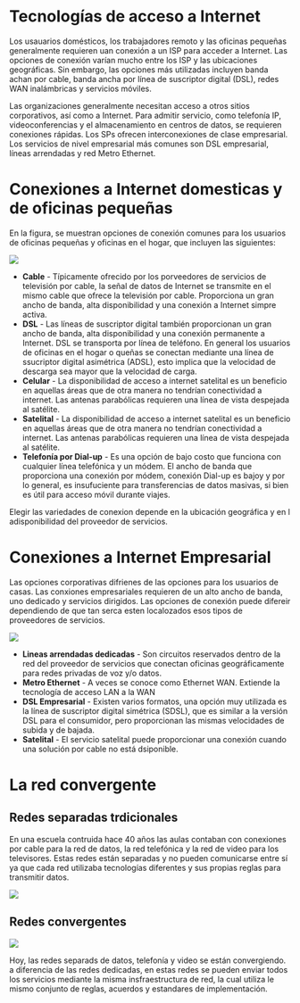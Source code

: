 # Tecnologías de acceso a Internet

Los usauarios domésticos, los trabajadores remoto y las oficinas pequeñas generalmente requieren uan conexión a un ISP para acceder a Internet. Las opciones de conexión varían mucho entre los ISP y las ubicaciones geográficas. Sin embargo, las opciones más utilizadas incluyen banda achan por cable, banda ancha por línea de suscriptor digital (DSL), redes WAN inalámbricas y servicios móviles.

Las organizaciones generalmente necesitan acceso a otros sitios corporativos, así como a Internet. Para admitir servicio, como telefonía IP, videoconferencias y el almacenamiento en centros de datos, se requieren conexiones rápidas. Los SPs ofrecen interconexiones de clase empresarial. Los servicios de nivel empresarial más comunes son DSL empresarial, líneas arrendadas y red Metro Ethernet.

# Conexiones a Internet domesticas y de oficinas pequeñas

En la figura, se muestran opciones de conexión comunes para los usuarios de oficinas pequeñas y oficinas en el hogar, que incluyen las siguientes:

![](https://ccnadesdecero.es/wp-content/uploads/2020/03/Conexi%C3%B3n-Internet-para-peque%C3%B1as-oficinas.png)

-   **Cable** - Típicamente ofrecido por los porveedores de servicios de televisión por cable, la señal de datos de Internet se transmite en el mismo cable que ofrece la televisión por cable. Proporciona un gran ancho de banda, alta disponibilidad y una conexión a Internet simpre activa.
-   **DSL** - Las líneas de suscriptor digital también proporcionan un gran ancho de banda, alta disponibilidad y una conexión permanente a Internet. DSL se transporta por línea de teléfono. En general los usuarios de oficinas en el hogar o queñas se conectan mediante una línea de ssucriptor digital asimétrica (ADSL), esto implica que la velocidad de descarga sea mayor que la velocidad de carga.
-   **Celular** - La disponibilidad de acceso a internet satelital es un beneficio en aquellas áreas que de otra manera no tendrían conectividad a internet. Las antenas parabólicas requieren una línea de vista despejada al satélite.
-   **Satelital** - La disponibilidad de acceso a internet satelital es un beneficio en aquellas áreas que de otra manera no tendrían conectividad a internet. Las antenas parabólicas requieren una línea de vista despejada al satélite.
-   **Telefonía por Dial-up** - Es una opción de bajo costo que funciona con cualquier línea telefónica y un módem. El ancho de banda que proporciona una conexión por módem, conexión Dial-up es bajoy y por lo general, es insufuciente para transferencias de datos masivas, si bien es útil para acceso móvil durante viajes.

Elegir las variedades de conexion depende en la ubicación geográfica y en l adisponibilidad del proveedor de servicios.

# Conexiones a Internet Empresarial

Las opciones corporativas difrienes de las opciones para los usuarios de casas. Las conxiones empresariales requieren de un alto ancho de banda, uno dedicado y servicios dirigidos. Las opciones de conexión puede difereir dependiendo de que tan serca esten localozados esos tipos de proveedores de servicios.

![](https://ccnadesdecero.es/wp-content/uploads/2020/03/Conexi%C3%B3n-Internet-para-empresas.png)

-   **Lineas arrendadas dedicadas** - Son circuitos reservados dentro de la red del proveedor de servicios que conectan oficinas geográficamente para redes privadas de voz y/o datos.
-   **Metro Ethernet** - A veces se conoce como Ethernet WAN. Extiende la tecnología de acceso LAN a la WAN
-   **DSL Empresarial** - Existen varios formatos, una opción muy utilizada es la línea de suscriptor digital simétrica (SDSL), que es similar a la versión DSL para el consumidor, pero proporcionan las mismas velocidades de subida y de bajada.
-   **Satelital** - El servicio satelital puede proporcionar una conexión cuando una solución por cable no está dsiponible.

# La red convergente

## Redes separadas trdicionales

En una escuela contruida hace 40 años las aulas contaban con conexiones por cable para la red de datos, la red telefónica y la red de video para los televisores. Estas redes están separadas y no pueden comunicarse entre sí ya que cada red utilizaba tecnologías diferentes y sus propias reglas para transmitir datos.

![](https://ccnadesdecero.es/wp-content/uploads/2020/03/Redes-separadas-tradicionales.png)

## Redes convergentes
![](https://ccnadesdecero.es/wp-content/uploads/2020/03/Redes-convergentes-en-Netacad-CCNA.png)

Hoy, las redes separads de datos, telefonía y video se están convergiendo. a diferencia de las redes dedicadas, en estas redes se pueden enviar todos los servicios mediante la misma insfraestructura de red, la cual utiliza le mismo conjunto de reglas, acuerdos y estandares de implementación.